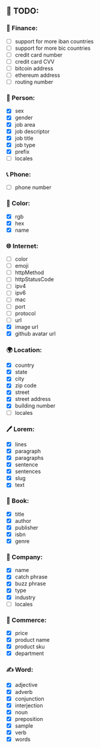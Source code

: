 ## 🔨 TODO:

### 🏦 Finance:

- [ ] support for more iban countries
- [ ] support for more bic countries
- [ ] credit card number
- [ ] credit card CVV
- [ ] bitcoin address
- [ ] ethereum address
- [ ] routing number

### 🧑 Person:

- [x] sex
- [x] gender
- [x] job area
- [x] job descriptor
- [x] job title
- [x] job type
- [x] prefix
- [ ] locales

### 📞 Phone:

- [ ] phone number

### 🎨 Color:

- [x] rgb
- [x] hex
- [x] name

### 🌐 Internet:

- [ ] color
- [ ] emoji
- [ ] httpMethod
- [ ] httpStatusCode
- [ ] ipv4
- [ ] ipv6
- [ ] mac
- [ ] port
- [ ] protocol
- [ ] url
- [x] image url
- [x] github avatar url

### 🌍 Location:

- [x] country
- [x] state
- [x] city
- [x] zip code
- [x] street
- [x] street address
- [x] building number
- [ ] locales

### 🖊️ Lorem:

- [x] lines
- [x] paragraph
- [x] paragraphs
- [x] sentence
- [x] sentences
- [x] slug
- [x] text

### 📖 Book:

- [x] title
- [x] author
- [x] publisher
- [x] isbn
- [x] genre

### 🏢 Company:

- [x] name
- [x] catch phrase
- [x] buzz phrase
- [x] type
- [x] industry
- [ ] locales

### 👕 Commerce:

- [x] price
- [x] product name
- [x] product sku
- [x] department

### ✍ Word:

- [x] adjective
- [x] adverb
- [x] conjunction
- [x] interjection
- [x] noun
- [x] preposition
- [x] sample
- [x] verb
- [x] words
